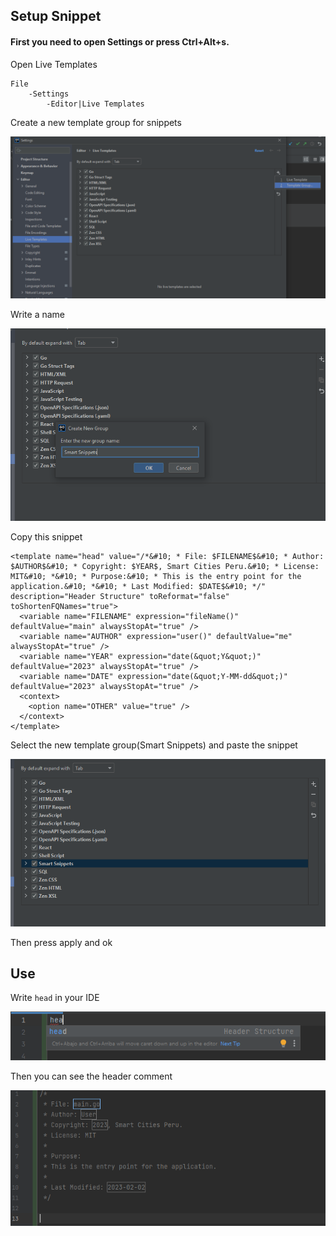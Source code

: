 ## Setup Snippet

#### First you need to open Settings or press Ctrl+Alt+s.
Open Live Templates
```
File
    -Settings
        -Editor|Live Templates
```
Create a new template group for snippets

![](settings1.PNG)

Write a name

![](settings2.PNG)

Copy this snippet
```
<template name="head" value="/*&#10; * File: $FILENAME$&#10; * Author: $AUTHOR$&#10; * Copyright: $YEAR$, Smart Cities Peru.&#10; * License: MIT&#10; *&#10; * Purpose:&#10; * This is the entry point for the application.&#10; *&#10; * Last Modified: $DATE$&#10; */" description="Header Structure" toReformat="false" toShortenFQNames="true">
  <variable name="FILENAME" expression="fileName()" defaultValue="main" alwaysStopAt="true" />
  <variable name="AUTHOR" expression="user()" defaultValue="me" alwaysStopAt="true" />
  <variable name="YEAR" expression="date(&quot;Y&quot;)" defaultValue="2023" alwaysStopAt="true" />
  <variable name="DATE" expression="date(&quot;Y-MM-dd&quot;)" defaultValue="2023" alwaysStopAt="true" />
  <context>
    <option name="OTHER" value="true" />
  </context>
</template>
```
Select the new template group(Smart Snippets) and paste the snippet 

![](settings3.PNG)

Then press apply and ok

## Use 

Write ```head``` in your IDE

![](settings4.PNG)

Then you can see the header comment

![](settings5.PNG)

